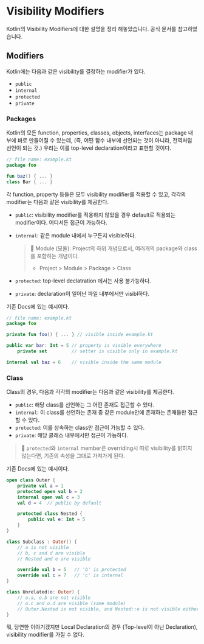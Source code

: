 # Visibility Modifiers

Kotlin의 Visibility Modifiers에 대한 설명을 정리 해놓았습니다. 공식 문서를 참고하였습니다.

## Modifiers

Kotlin에는 다음과 같은 visibility를 결정하는 modifier가 있다.

- `public`
- `internal`
- `protected`
- `private`

### Packages

Kotlin의 모든 function, properties, classes, objects, interfaces는 package 내부에 바로 만들어질 수 있는데, (즉, 어떤 함수 내부에 선언되는 것이 아니라, 전역처럼 선언이 되는 것.) 우리는 이를 top-level declaration이라고 표현할 것이다.

```kotlin
// file name: example.kt
package foo

fun baz() { ... }
class Bar { ... }
```

각 function, property 등들은 모두 visibility modifier를 적용할 수 있고, 각각의 modifier는 다음과 같은 visibility를 제공한다.

- `public`: visibility modifier를 적용하지 않았을 경우 default로 적용되는 modifier이다. 어디서든 접근이 가능하다.
- `internal`: 같은 module 내에서 누구든지 visible하다.

  > 💫 Module (모듈): Project의 하위 개념으로서, 여러개의 package와 class를 포함하는 개념이다.
  >
  > - Project > Module > Package > Class

- `protected`: top-level declatration 에서는 사용 불가능하다.
- `private`: declaration이 일어난 파일 내부에서만 visibl하다.

기존 Docs에 있는 예시이다.

```kotlin
// file name: example.kt
package foo

private fun foo() { ... } // visible inside example.kt

public var bar: Int = 5 // property is visible everywhere
    private set         // setter is visible only in example.kt

internal val baz = 6    // visible inside the same module
```

### Class

Class의 경우, 다음과 각각의 modifier는 다음과 같은 visibility를 제공한다.

- `public`: 해당 class를 선언하는 그 어떤 존재도 접근할 수 있다.
- `internal`: 이 class를 선언하는 존재 중 같은 module안에 존재하는 존재들만 접근할 수 있다.
- `protected`: 이를 상속하는 class만 접근이 가능할 수 있다.
- `private`: 해당 클래스 내부에서만 접근이 가능하다.

> 💫 `protected`와 `internal` member은 overriding시 따로 visibility를 밝히지 않는다면, 기존의 속성을 그대로 가져가게 된다.

기존 Docs에 있는 예시이다.

```kotlin
open class Outer {
    private val a = 1
    protected open val b = 2
    internal open val c = 3
    val d = 4  // public by default

    protected class Nested {
        public val e: Int = 5
    }
}

class Subclass : Outer() {
    // a is not visible
    // b, c and d are visible
    // Nested and e are visible

    override val b = 5   // 'b' is protected
    override val c = 7   // 'c' is internal
}

class Unrelated(o: Outer) {
    // o.a, o.b are not visible
    // o.c and o.d are visible (same module)
    // Outer.Nested is not visible, and Nested::e is not visible either
}
```

뭐, 당연한 이야기겠지만 Local Declaration의 경우 (Top-level이 아닌 Declaration), visibility modifier를 가질 수 없다.

